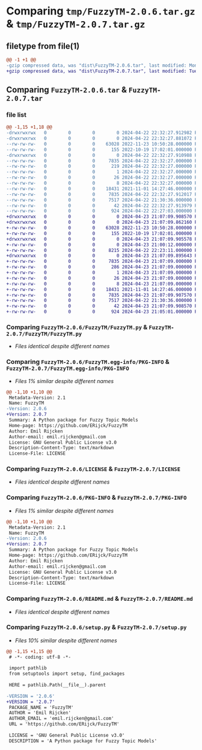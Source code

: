 # Comparing `tmp/FuzzyTM-2.0.6.tar.gz` & `tmp/FuzzyTM-2.0.7.tar.gz`

## filetype from file(1)

```diff
@@ -1 +1 @@
-gzip compressed data, was "dist\FuzzyTM-2.0.6.tar", last modified: Mon Apr 22 22:32:27 2024, max compression
+gzip compressed data, was "dist\FuzzyTM-2.0.7.tar", last modified: Tue Apr 23 21:07:09 2024, max compression
```

## Comparing `FuzzyTM-2.0.6.tar` & `FuzzyTM-2.0.7.tar`

### file list

```diff
@@ -1,15 +1,18 @@
-drwxrwxrwx   0        0        0        0 2024-04-22 22:32:27.912982 FuzzyTM-2.0.6/
-drwxrwxrwx   0        0        0        0 2024-04-22 22:32:27.881072 FuzzyTM-2.0.6/FuzzyTM/
--rw-rw-rw-   0        0        0    63028 2022-11-23 10:50:28.000000 FuzzyTM-2.0.6/FuzzyTM/FuzzyTM.py
--rw-rw-rw-   0        0        0      155 2022-10-19 17:02:01.000000 FuzzyTM-2.0.6/FuzzyTM/__init__.py
-drwxrwxrwx   0        0        0        0 2024-04-22 22:32:27.910988 FuzzyTM-2.0.6/FuzzyTM.egg-info/
--rw-rw-rw-   0        0        0     7835 2024-04-22 22:32:27.000000 FuzzyTM-2.0.6/FuzzyTM.egg-info/PKG-INFO
--rw-rw-rw-   0        0        0      219 2024-04-22 22:32:27.000000 FuzzyTM-2.0.6/FuzzyTM.egg-info/SOURCES.txt
--rw-rw-rw-   0        0        0        1 2024-04-22 22:32:27.000000 FuzzyTM-2.0.6/FuzzyTM.egg-info/dependency_links.txt
--rw-rw-rw-   0        0        0       26 2024-04-22 22:32:27.000000 FuzzyTM-2.0.6/FuzzyTM.egg-info/requires.txt
--rw-rw-rw-   0        0        0        8 2024-04-22 22:32:27.000000 FuzzyTM-2.0.6/FuzzyTM.egg-info/top_level.txt
--rw-rw-rw-   0        0        0    18431 2021-11-01 14:27:46.000000 FuzzyTM-2.0.6/LICENSE
--rw-rw-rw-   0        0        0     7835 2024-04-22 22:32:27.912017 FuzzyTM-2.0.6/PKG-INFO
--rw-rw-rw-   0        0        0     7517 2024-04-22 21:30:36.000000 FuzzyTM-2.0.6/README.md
--rw-rw-rw-   0        0        0       42 2024-04-22 22:32:27.913979 FuzzyTM-2.0.6/setup.cfg
--rw-rw-rw-   0        0        0      924 2024-04-22 22:27:03.000000 FuzzyTM-2.0.6/setup.py
+drwxrwxrwx   0        0        0        0 2024-04-23 21:07:09.908570 FuzzyTM-2.0.7/
+drwxrwxrwx   0        0        0        0 2024-04-23 21:07:09.862160 FuzzyTM-2.0.7/FuzzyTM/
+-rw-rw-rw-   0        0        0    63028 2022-11-23 10:50:28.000000 FuzzyTM-2.0.7/FuzzyTM/FuzzyTM.py
+-rw-rw-rw-   0        0        0      155 2022-10-19 17:02:01.000000 FuzzyTM-2.0.7/FuzzyTM/__init__.py
+drwxrwxrwx   0        0        0        0 2024-04-23 21:07:09.905578 FuzzyTM-2.0.7/FuzzyTM/analysis/
+-rw-rw-rw-   0        0        0        0 2024-04-23 21:00:12.000000 FuzzyTM-2.0.7/FuzzyTM/analysis/__init__.py
+-rw-rw-rw-   0        0        0     8215 2024-04-22 22:23:11.000000 FuzzyTM-2.0.7/FuzzyTM/analysis/topic_specificity.py
+drwxrwxrwx   0        0        0        0 2024-04-23 21:07:09.895643 FuzzyTM-2.0.7/FuzzyTM.egg-info/
+-rw-rw-rw-   0        0        0     7835 2024-04-23 21:07:09.000000 FuzzyTM-2.0.7/FuzzyTM.egg-info/PKG-INFO
+-rw-rw-rw-   0        0        0      286 2024-04-23 21:07:09.000000 FuzzyTM-2.0.7/FuzzyTM.egg-info/SOURCES.txt
+-rw-rw-rw-   0        0        0        1 2024-04-23 21:07:09.000000 FuzzyTM-2.0.7/FuzzyTM.egg-info/dependency_links.txt
+-rw-rw-rw-   0        0        0       26 2024-04-23 21:07:09.000000 FuzzyTM-2.0.7/FuzzyTM.egg-info/requires.txt
+-rw-rw-rw-   0        0        0        8 2024-04-23 21:07:09.000000 FuzzyTM-2.0.7/FuzzyTM.egg-info/top_level.txt
+-rw-rw-rw-   0        0        0    18431 2021-11-01 14:27:46.000000 FuzzyTM-2.0.7/LICENSE
+-rw-rw-rw-   0        0        0     7835 2024-04-23 21:07:09.907570 FuzzyTM-2.0.7/PKG-INFO
+-rw-rw-rw-   0        0        0     7517 2024-04-22 21:30:36.000000 FuzzyTM-2.0.7/README.md
+-rw-rw-rw-   0        0        0       42 2024-04-23 21:07:09.908570 FuzzyTM-2.0.7/setup.cfg
+-rw-rw-rw-   0        0        0      924 2024-04-23 21:05:01.000000 FuzzyTM-2.0.7/setup.py
```

### Comparing `FuzzyTM-2.0.6/FuzzyTM/FuzzyTM.py` & `FuzzyTM-2.0.7/FuzzyTM/FuzzyTM.py`

 * *Files identical despite different names*

### Comparing `FuzzyTM-2.0.6/FuzzyTM.egg-info/PKG-INFO` & `FuzzyTM-2.0.7/FuzzyTM.egg-info/PKG-INFO`

 * *Files 1% similar despite different names*

```diff
@@ -1,10 +1,10 @@
 Metadata-Version: 2.1
 Name: FuzzyTM
-Version: 2.0.6
+Version: 2.0.7
 Summary: A Python package for Fuzzy Topic Models
 Home-page: https://github.com/ERijck/FuzzyTM
 Author: Emil Rijcken
 Author-email: emil.rijcken@gmail.com
 License: GNU General Public License v3.0
 Description-Content-Type: text/markdown
 License-File: LICENSE
```

### Comparing `FuzzyTM-2.0.6/LICENSE` & `FuzzyTM-2.0.7/LICENSE`

 * *Files identical despite different names*

### Comparing `FuzzyTM-2.0.6/PKG-INFO` & `FuzzyTM-2.0.7/PKG-INFO`

 * *Files 1% similar despite different names*

```diff
@@ -1,10 +1,10 @@
 Metadata-Version: 2.1
 Name: FuzzyTM
-Version: 2.0.6
+Version: 2.0.7
 Summary: A Python package for Fuzzy Topic Models
 Home-page: https://github.com/ERijck/FuzzyTM
 Author: Emil Rijcken
 Author-email: emil.rijcken@gmail.com
 License: GNU General Public License v3.0
 Description-Content-Type: text/markdown
 License-File: LICENSE
```

### Comparing `FuzzyTM-2.0.6/README.md` & `FuzzyTM-2.0.7/README.md`

 * *Files identical despite different names*

### Comparing `FuzzyTM-2.0.6/setup.py` & `FuzzyTM-2.0.7/setup.py`

 * *Files 10% similar despite different names*

```diff
@@ -1,15 +1,15 @@
 # -*- coding: utf-8 -*-
 
 import pathlib
 from setuptools import setup, find_packages
 
 HERE = pathlib.Path(__file__).parent
 
-VERSION = '2.0.6'
+VERSION = '2.0.7'
 PACKAGE_NAME = 'FuzzyTM'
 AUTHOR = 'Emil Rijcken'
 AUTHOR_EMAIL = 'emil.rijcken@gmail.com'
 URL = 'https://github.com/ERijck/FuzzyTM'
 
 LICENSE = 'GNU General Public License v3.0'
 DESCRIPTION = 'A Python package for Fuzzy Topic Models'
```

